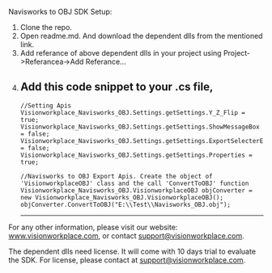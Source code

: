 Navisworks to OBJ SDK Setup:
1. Clone the repo.
2. Open readme.md. And download the dependent dlls from the mentioned link.
3. Add referance of above dependent dlls in your project using Project->Referancea->Add Referance...
4. Add this code snippet to your .cs file,
    ---------------------------------------
    ```
    //Setting Apis
    Visionworkplace_Navisworks_OBJ.Settings.getSettings.Y_Z_Flip = true;
    Visionworkplace_Navisworks_OBJ.Settings.getSettings.ShowMessageBox = false;
    Visionworkplace_Navisworks_OBJ.Settings.getSettings.ExportSelecterEntities = false;
    Visionworkplace_Navisworks_OBJ.Settings.getSettings.Properties = true;
	
    //Navisworks to OBJ Export Apis. Create the object of 'VisionworkplaceOBJ' class and the call 'ConvertToOBJ' function
    Visionworkplace_Navisworks_OBJ.VisionworkplaceOBJ objConverter = new Visionworkplace_Navisworks_OBJ.VisionworkplaceOBJ();
    objConverter.ConvertToOBJ("E:\\Test\\Navisworks_OBJ.obj");
    ```
    ---------------------------------------
For any other information, please visit our website: www.visionworkplace.com, or contact support@visionworkplace.com.

The dependent dlls need license. It will come with 10 days trial to evaluate the SDK. For license, please contact at support@visionworkplace.com.
